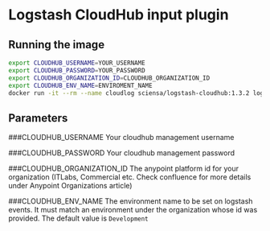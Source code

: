 # Logstash CloudHub input plugin

## Running the image
```sh
export CLOUDHUB_USERNAME=YOUR_USERNAME
export CLOUDHUB_PASSWORD=YOUR_PASSWORD
export CLOUDHUB_ORGANIZATION_ID=CLOUDHUB_ORGANIZATION_ID
export CLOUDHUB_ENV_NAME=ENVIROMENT_NAME
docker run -it --rm --name cloudlog sciensa/logstash-cloudhub:1.3.2 logstash --debug -e 'input { cloudhub { username => "${CLOUDHUB_USERNAME}" password => ${CLOUDHUB_PASSWORD}" organization_id => "${CLOUDHUB_ORGANIZATION_ID}" environment_name => "${CLOUDHUB_ENV_NAME}" } } output { stdout {} }'
```

## Parameters

###CLOUDHUB_USERNAME
Your cloudhub management username

###CLOUDHUB_PASSWORD
Your cloudhub management password

###CLOUDHUB_ORGANIZATION_ID
The anypoint platform id for your organization (ITLabs, Commercial etc. Check confluence for more details under Anypoint Organizations article)

###CLOUDHUB_ENV_NAME
The environment name to be set on logstash events. It must match an environment under the organization whose id was provided. The default value is `Development`
